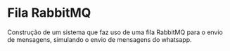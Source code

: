 # Fila RabbitMQ

Construção de um sistema que faz uso de uma fila RabbitMQ para o envio de mensagens, simulando o envio de mensagens do whatsapp.
